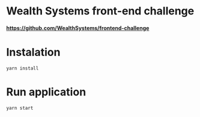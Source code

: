 # Wealth Systems front-end challenge

#### https://github.com/WealthSystems/frontend-challenge

#

# Instalation

```
yarn install
```

# Run application

```
yarn start
```
